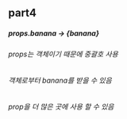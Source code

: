 ## part4

##### props.banana -> {banana}

###### props는 객체이기 때문에 중괄호 사용

###### 객체로부터 banana를 받을 수 있음

###### prop을 더 많은 곳에 사용 할 수 있음
